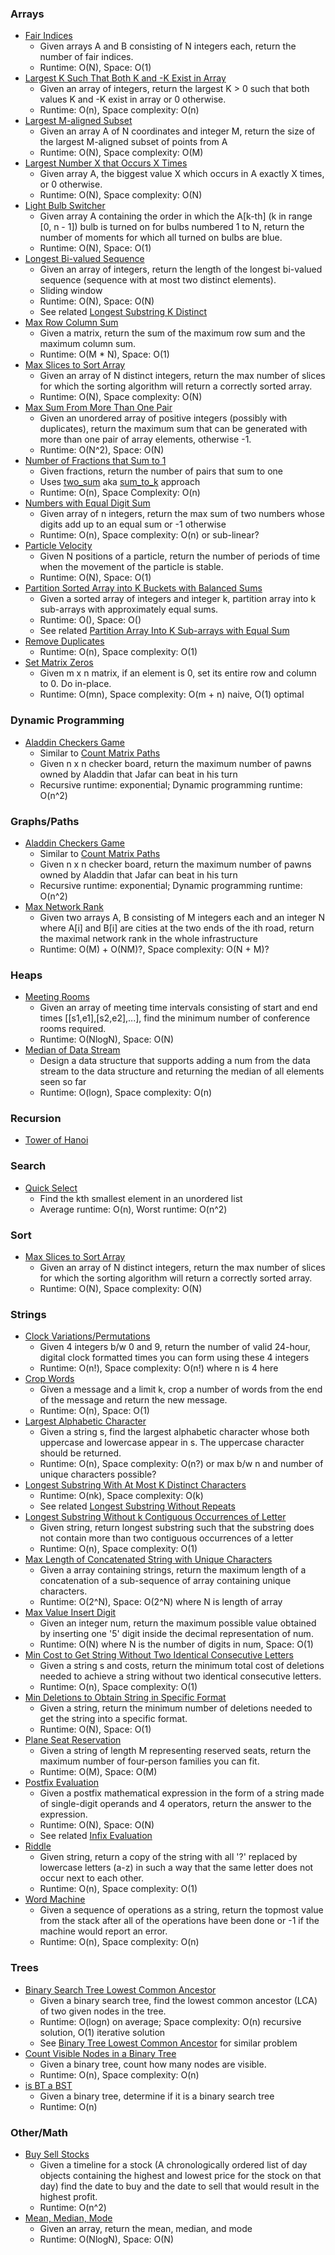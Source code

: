 ### Arrays

* [Fair Indices](fair_indices.py)
    * Given arrays A and B consisting of N integers each, return the number of fair indices.
    * Runtime: O(N), Space: O(1)
* [Largest K Such That Both K and -K Exist in Array](largest_k_both_exist.py)
    * Given an array of integers, return the largest K > 0 such that both values K and -K exist in array or 0 otherwise.
    * Runtime: O(n), Space complexity: O(n)
* [Largest M-aligned Subset](largest_m_aligned_subset.py)
    * Given an array A of N coordinates and integer M, return the size of the largest M-aligned subset of points from A
    * Runtime: O(N), Space complexity: O(M)
* [Largest Number X that Occurs X Times](largest_num_x_occurs_x_times.py)
    * Given array A, the biggest value X which occurs in A exactly X times, or 0 otherwise.
    * Runtime: O(N), Space complexity: O(N)
* [Light Bulb Switcher](light_bulb_switcher.py)
    * Given array A containing the order in which the A[k-th] (k in range [0, n - 1]) bulb is turned on for bulbs
    numbered 1 to N, return the number of moments for which all turned on bulbs are blue.
    * Runtime: O(N), Space: O(1)
* [Longest Bi-valued Sequence](longest_bi_valued_sequence.py)
    * Given an array of integers, return the length of the longest bi-valued sequence (sequence with at most two
    distinct elements).
    * Sliding window
    * Runtime: O(N), Space: O(N)
    * See related [Longest Substring K Distinct](longest_substring_k_distinct.py)
* [Max Row Column Sum](max_row_col_sum.py)
    * Given a matrix, return the sum of the maximum row sum and the maximum column sum.
    * Runtime: O(M * N), Space: O(1)
* [Max Slices to Sort Array](max_slices_to_sort_array.py)
    * Given an array of N distinct integers, return the max number of slices for which the sorting algorithm will return
    a correctly sorted array.
    * Runtime: O(N), Space complexity: O(N)
* [Max Sum From More Than One Pair](max_sum_from_more_than_one_pair.py)
    * Given an unordered array of positive integers (possibly with duplicates), return the maximum sum that can be
    generated with more than one pair of array elements, otherwise -1.
    * Runtime: O(N^2), Space: O(N)
* [Number of Fractions that Sum to 1](num_fractions_add_to_one.py)
    * Given fractions, return the number of pairs that sum to one
    * Uses [two_sum](../arrays/two_sum.py) aka [sum_to_k](../arrays/sum_to_k.py) approach
    * Runtime: O(n), Space Complexity: O(n)
* [Numbers with Equal Digit Sum](numbers_equal_digit_sum.py)
    * Given array of n integers, return the max sum of two numbers whose digits add up to an equal sum or -1 otherwise
    * Runtime: O(n), Space complexity: O(n) or sub-linear?
* [Particle Velocity](particle_velocity.py)
    * Given N positions of a particle, return the number of periods of time when the movement of the particle is stable.
    * Runtime: O(N), Space: O(1)
* [Partition Sorted Array into K Buckets with Balanced Sums](partition_array_n_buckets_balanced_sum.py)
    * Given a sorted array of integers and integer k, partition array into k sub-arrays with approximately equal sums.
    * Runtime: O(), Space: O()
    * See related [Partition Array Into K Sub-arrays with Equal Sum](../arrays/partition_to_k_equal_sum_subsets.py)
* [Remove Duplicates](../arrays/remove_duplicates.py)
    * Runtime: O(n), Space complexity: O(1)
* [Set Matrix Zeros](set_matrix_zeroes.py)
    * Given m x n matrix, if an element is 0, set its entire row and column to 0. Do in-place.
    * Runtime: O(mn), Space complexity: O(m + n) naive, O(1) optimal

### Dynamic Programming
* [Aladdin Checkers Game](aladdin_checkers_game.py)
    * Similar to [Count Matrix Paths](../dynamic-programming/count_matrix_paths.py)
    * Given n x n checker board, return the maximum number of pawns owned by Aladdin that Jafar can beat in his turn
    * Recursive runtime: exponential; Dynamic programming runtime: O(n^2)

### Graphs/Paths

* [Aladdin Checkers Game](aladdin_checkers_game.py)
    * Similar to [Count Matrix Paths](../dynamic-programming/count_matrix_paths.py)
    * Given n x n checker board, return the maximum number of pawns owned by Aladdin that Jafar can beat in his turn
    * Recursive runtime: exponential; Dynamic programming runtime: O(n^2)
* [Max Network Rank](max_network_rank.py)
    * Given two arrays A, B consisting of M integers each and an integer N where A[i] and B[i] are cities at the two
    ends of the ith road, return the maximal network rank in the whole infrastructure
    * Runtime: O(M) + O(NM)?, Space complexity: O(N + M)?

### Heaps

* [Meeting Rooms](meeting_rooms.py)
    * Given an array of meeting time intervals consisting of start and end times [[s1,e1],[s2,e2],...], find the minimum
    number of conference rooms required.
    * Runtime: O(NlogN), Space: O(N)
* [Median of Data Stream](median_data_stream.py)
    * Design a data structure that supports adding a num from the data stream to the data structure and returning the
    median of all elements seen so far
    * Runtime: O(logn), Space complexity: O(n)

### Recursion

* [Tower of Hanoi](tower_of_hanoi.py)

### Search

* [Quick Select](../search-and-sorting/quickselect.py)
    * Find the kth smallest element in an unordered list
    * Average runtime: O(n), Worst runtime: O(n^2)

### Sort

* [Max Slices to Sort Array](max_slices_to_sort_array.py)
    * Given an array of N distinct integers, return the max number of slices for which the sorting algorithm will return
    a correctly sorted array.
    * Runtime: O(N), Space complexity: O(N)

### Strings

* [Clock Variations/Permutations](clock_variations.py)
    * Given 4 integers b/w 0 and 9, return the number of valid 24-hour, digital clock formatted times you can form using
    these 4 integers
    * Runtime: O(n!), Space complexity: O(n!) where n is 4 here
* [Crop Words](crop_words.py)
    * Given a message and a limit k, crop a number of words from the end of the message and return the new message.
    * Runtime: O(n), Space: O(1)
* [Largest Alphabetic Character](largest_alphabetic_character.py)
    * Given a string s, find the largest alphabetic character whose both uppercase and lowercase appear in s. The
    uppercase character should be returned.
    * Runtime: O(n), Space complexity: O(n?) or max b/w n and number of unique characters possible?
* [Longest Substring With At Most K Distinct Characters](longest_substring_k_distinct.py)
    * Runtime: O(nk), Space complexity: O(k)
    * See related [Longest Substring Without Repeats](../strings/longest_substring_no_repeats.py)
* [Longest Substring Without k Contiguous Occurrences of Letter](longest_substring_without_k_contiguous.py)
    * Given string, return longest substring such that the substring does not contain more than two contiguous
    occurrences of a letter
    * Runtime: O(n), Space complexity: O(1)
* [Max Length of Concatenated String with Unique Characters](max_length_concatenated_string_unique_characters.py)
    * Given a array containing strings, return the maximum length of a concatenation of a sub-sequence of array
    containing unique characters.
    * Runtime: O(2^N), Space: O(2^N) where N is length of array
* [Max Value Insert Digit](max_value_insert_digit.py)
    * Given an integer num, return the maximum possible value obtained by inserting one '5' digit inside the decimal
    representation of num.
    * Runtime: O(N) where N is the number of digits in num, Space: O(1)
* [Min Cost to Get String Without Two Identical Consecutive Letters](min_cost_string.py)
    * Given a string s and costs, return the minimum total cost of deletions needed to achieve a string without two
    identical consecutive letters.
    * Runtime: O(n), Space complexity: O(1)
* [Min Deletions to Obtain String in Specific Format](min_deletions_to_obtain_string_in_format.py)
    * Given a string, return the minimum number of deletions needed to get the string into a specific format.
    * Runtime: O(N), Space: O(1)
* [Plane Seat Reservation](plane_seat_reservation.py)
    * Given a string of length M representing reserved seats, return the maximum number of four-person families you can
    fit.
    * Runtime: O(M), Space: O(M)
* [Postfix Evaluation](postfix_evaluation.py)
    * Given a postfix mathematical expression in the form of a string made of single-digit operands and 4 operators, return the
    answer to the expression.
    * Runtime: O(N), Space: O(N)
    * See related [Infix Evaluation](../strings/evaluate_math_expression.py)
* [Riddle](riddle.py)
    * Given string, return a copy of the string with all '?' replaced by lowercase letters (a-z) in such a way that the
    same letter does not occur next to each other.
    * Runtime: O(n), Space complexity: O(1)
* [Word Machine](word_machine.py)
    * Given a sequence of operations as a string, return the topmost value from the stack after all of the operations
    have been done or -1 if the machine would report an error.
    * Runtime: O(n), Space complexity: O(n)

### Trees

* [Binary Search Tree Lowest Common Ancestor](bst_lowest_common_ancestor.py)
    * Given a binary search tree, find the lowest common ancestor (LCA) of two given nodes in the tree.
    * Runtime: O(logn) on average; Space complexity: O(n) recursive solution, O(1) iterative solution
    * See [Binary Tree Lowest Common Ancestor](../trees/binary_tree_lowest_common_ancestor.py) for similar problem
* [Count Visible Nodes in a Binary Tree](visible_node_binary_tree.py)
    * Given a binary tree, count how many nodes are visible.
    * Runtime: O(n), Space complexity: O(n)
* [is BT a BST](is_bst.py)
    * Given a binary tree, determine if it is a binary search tree
    * Runtime: O(n)

### Other/Math

* [Buy Sell Stocks](buy_sell_stocks.py)
    * Given a timeline for a stock (A chronologically ordered list of day objects containing the highest and lowest
    price for the stock on that day) find the date to buy and the date to sell that would result in the highest profit.
    * Runtime: O(n^2)
* [Mean, Median, Mode](mean_median_mode_array.py)
    * Given an array, return the mean, median, and mode
    * Runtime: O(NlogN), Space: O(N)
